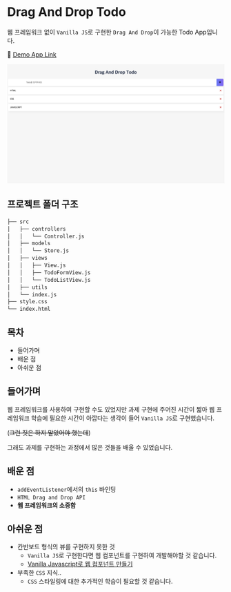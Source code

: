 # Drag And Drop Todo

웹 프레임워크 없이 `Vanilla JS`로 구현한 `Drag And Drop`이 가능한 Todo App입니다.

🚀 [Demo App Link](https://2wndrhs.github.io/drag-and-drop-todo/)

![](./img//demo.png)

## 프로젝트 폴더 구조

```bash
├── src
│   ├── controllers
│   │   └── Controller.js
│   ├── models
│   │   └── Store.js
│   ├── views
│   │   ├── View.js
│   │   ├── TodoFormView.js
│   │   └── TodoListView.js
│   ├── utils
│   └── index.js
├── style.css
└── index.html
```

## 목차

- 들어가며
- 배운 점
- 아쉬운 점

## 들어가며

웹 프레임워크를 사용하여 구현할 수도 있었지만 과제 구현에 주어진 시간이 짧아 웹 프레임워크 학습에 필요한 시간이 아깝다는 생각이 들어 `Vanilla JS`로 구현했습니다.

(~~그런 짓은 하지 말았어야 했는데~~)

그래도 과제를 구현하는 과정에서 많은 것들을 배울 수 있었습니다.

## 배운 점

- `addEventListener`에서의 `this` 바인딩
- `HTML Drag and Drop API`
- **웹 프레임워크의 소중함**

## 아쉬운 점

- 칸반보드 형식의 뷰를 구현하지 못한 것
  - `Vanilla JS`로 구현한다면 웹 컴포넌트를 구현하여 개발해야할 것 같습니다.
  - [Vanilla Javascript로 웹 컴포넌트 만들기](https://junilhwang.github.io/TIL/Javascript/Design/Vanilla-JS-Component/)
- 부족한 `CSS` 지식..
  - `CSS` 스타일링에 대한 추가적인 학습이 필요할 것 같습니다.
